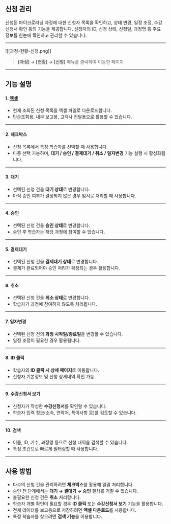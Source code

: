 ## 신청 관리

신청된 마이크로러닝 과정에 대한 신청자 목록을 확인하고, 상태 변경, 일정 조정, 수강신청서 확인 등의 기능을 제공합니다.  신청자의 ID, 신청 상태, 신청일, 과정명 등 주요 정보를 한눈에 확인하고 관리할 수 있습니다.

***
![[과정-현황-신청.png]]

> **[과정] → [현황] → [신청]** 메뉴를 클릭하여 이동한 페이지  

***

## 기능 설명

#### 1. [엑셀](엑셀.md)
- 현재 조회된 신청 목록을 엑셀 파일로 다운로드합니다.  
- 단순조회용, 내부 보고용, 고객사 전달용으로 활용할 수 있습니다.  

***

#### 2. 체크박스
- 신청 목록에서 특정 학습자를 선택할 때 사용합니다.  
- 다중 선택 가능하며, **대기 / 승인 / 결제대기 / 취소 / 일자변경** 기능 실행 시 활성화됩니다.  

***

#### 3. 대기
- 선택된 신청 건을 **대기 상태**로 변경합니다.  
- 아직 승인 여부가 결정되지 않은 경우 임시로 처리할 때 사용합니다.  

***

#### 4. 승인
- 선택된 신청 건을 **승인 상태**로 변경합니다.  
- 승인 후 학습자는 해당 과정에 참여할 수 있습니다.  

***

#### 5. 결제대기
- 선택된 신청 건을 **결제대기 상태**로 변경합니다.  
- 결제가 완료되어야 승인 처리가 확정되는 경우 활용합니다.  

***

#### 6. 취소
- 선택된 신청 건을 **취소 상태**로 변경합니다.  
- 학습자가 과정에 참여하지 않도록 처리됩니다.  

***

#### 7. 일자변경
- 선택된 신청 건의 **과정 시작일/종료일**을 변경할 수 있습니다.  
- 일정 조정이 필요한 경우 활용됩니다.  

***

#### 8. ID 클릭
- 학습자의 **ID 클릭 시 상세 페이지**로 이동합니다.  
- 신청자 기본정보 및 신청 상세내역 확인 가능.  

***

#### 9. 수강신청서 보기
- 신청자가 작성한 **수강신청서**를 확인할 수 있습니다.  
- 학습자 입력 정보(소속, 연락처, 특이사항 등)를 검토할 수 있습니다.  

***

#### 10. 검색
- 이름, ID, 기수, 과정명 등으로 신청 내역을 검색할 수 있습니다.  
- 특정 조건으로 빠르게 필터링할 때 사용합니다.  

***

## 사용 방법
- 다수의 신청 건을 관리하려면 **체크박스**를 활용해 일괄 처리합니다.  
- 승인 전 단계에서는 **대기 → 결대기 → 승인** 절차를 거칠 수 있습니다.  
- 불필요한 신청 건은 **취소** 처리합니다.  
- 학습자 개별 확인이 필요할 경우 **ID 클릭** 또는 **수강신청서 보기** 기능을 활용합니다.  
- 전체 데이터를 보고용으로 저장하려면 **엑셀 다운로드**를 사용합니다.  
- 특정 학습자를 찾으려면 **검색 기능**을 이용합니다.  

